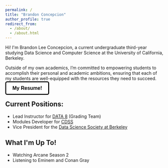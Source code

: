 ```yaml
---
permalink: /
title: "Brandon Concepcion"
author_profile: true
redirect_from: 
  - /about/
  - /about.html
---
```


<style>
.linkedin-btn {
  background-color: #ffffff; /* White background */
  color: #000; /* Black text */
  padding: 10px 20px;
  border: solid; /* Black border */
  border-radius: 6px;
  font-size: 16px;
  cursor: pointer;
  transition: box-shadow 0.3s ease;
  font-family: Arial, sans-serif;
  font-weight: bold;
  text-decoration: none; /* Removes underline */
}

.linkedin-btn:hover {
  box-shadow: 0 4px 6px rgba(0, 0, 0, 0.1); /* Subtle shadow */
}
</style>

Hi! I'm Brandon Lee Concepcion, a current undergraduate third-year studying Data Science and Computer Science at the University of California, Berkeley. 

Outside of my own academics, I’m committed to empowering students to accomplish their personal and academic ambitions, ensuring that each of my students are well-equipped with the resources they need to succeed.

<a href="files/ConcepcionBrandon_Resume.pdf" class="linkedin-btn" target="_blank">My Resume!</a>

## Current Positions: 
* Lead Instructor for <a href = "https://www.data8.org/" target="_blank">DATA 8</a> (Grading Team)  
* Modules Developer for <a href = "https://cdss.berkeley.edu/" target="_blank">CDSS</a>
* Vice President for the <a href = "https://dssberkeley.com/" target="_blank">Data Science Society at Berkeley</a>

## What I'm Up To!
* Watching Arcane Season 2 
* Listening to Eminem and Conan Gray


